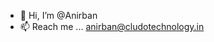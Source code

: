 - 👋 Hi, I’m @Anirban
- 📫 Reach me ... anirban@cludotechnology.in

<!---
Anirban-cludo/Anirban-cludo is a ✨ special ✨ repository because its `README.md` (this file) appears on your GitHub profile.
You can click the Preview link to take a look at your changes.
--->
